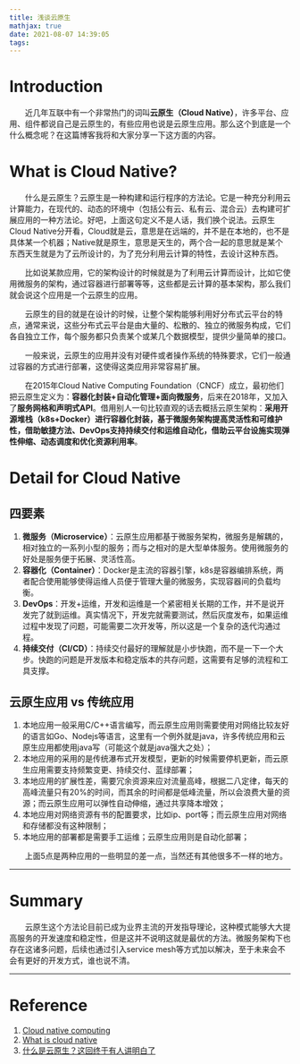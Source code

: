 ```yaml
---
title: 浅谈云原生
mathjax: true
date: 2021-08-07 14:39:05
tags:
---
```


# Introduction

&emsp;&emsp;近几年互联中有一个非常热门的词叫**云原生（Cloud Native）**，许多平台、应用、组件都说自己是云原生的，有些应用也说是云原生应用。那么这个到底是一个什么概念呢？在这篇博客我将和大家分享一下这方面的内容。

<!-- more -->

# What is Cloud Native?

&emsp;&emsp;什么是云原生？云原生是一种构建和运行程序的方法论。它是一种充分利用云计算能力，在现代的、动态的环境中（包括公有云、私有云、混合云）去构建可扩展应用的一种方法论。好吧，上面这句定义不是人话，我们换个说法。云原生Cloud Native分开看，Cloud就是云，意思是在远端的，并不是在本地的，也不是具体某一个机器；Native就是原生，意思是天生的，两个合一起的意思就是某个东西天生就是为了云所设计的，为了充分利用云计算的特性，去设计这种东西。

&emsp;&emsp;比如说某款应用，它的架构设计的时候就是为了利用云计算而设计，比如它使用微服务的架构，通过容器进行部署等等，这些都是云计算的基本架构，那么我们就会说这个应用是一个云原生的应用。

&emsp;&emsp;云原生的目的就是在设计的时候，让整个架构能够利用好分布式云平台的特点，通常来说，这些分布式云平台是由大量的、松散的、独立的微服务构成，它们各自独立工作，每个服务都只负责某个或某几个数据模型，提供少量简单的接口。

&emsp;&emsp;一般来说，云原生的应用并没有对硬件或者操作系统的特殊要求，它们一般通过容器的方式进行部署，这使得这类应用非常容易扩展。

&emsp;&emsp;在2015年Cloud Native Computing Foundation（CNCF）成立，最初他们把云原生定义为：**容器化封装+自动化管理+面向微服务**，后来在2018年，又加入了**服务网格和声明式API**。借用别人一句比较直观的话去概括云原生架构：**采用开源堆栈（k8s+Docker）进行容器化封装，基于微服务架构提高灵活性和可维护性，借助敏捷方法、DevOps支持持续交付和运维自动化，借助云平台设施实现弹性伸缩、动态调度和优化资源利用率**。

# Detail for Cloud Native

## 四要素

1. **微服务（Microservice）**：云原生应用都基于微服务架构，微服务是解耦的，相对独立的一系列小型的服务；而与之相对的是大型单体服务。使用微服务的好处是服务便于拓展、灵活性高。
2. **容器化（Container）**：Docker是主流的容器引擎，k8s是容器编排系统，两者配合使用能够使得运维人员便于管理大量的微服务，实现容器间的负载均衡。
3. **DevOps**：开发+运维，开发和运维是一个紧密相关长期的工作，并不是说开发完了就到运维。真实情况下，开发完就需要测试，然后灰度发布，如果运维过程中发现了问题，可能需要二次开发等，所以这是一个复杂的迭代沟通过程。
4. **持续交付（CI/CD）**：持续交付最好的理解就是小步快跑，而不是一下一个大步。快跑的问题是开发版本和稳定版本的共存问题，这需要有足够的流程和工具支撑。

## 云原生应用 vs 传统应用

1. 本地应用一般采用C/C++语言编写，而云原生应用则需要使用对网络比较友好的语言如Go、Nodejs等语言，这里有一个例外就是java，许多传统应用和云原生应用都使用java写（可能这个就是java强大之处）；
2. 本地应用的采用的是传统瀑布式开发模型，更新的时候需要停机更新，而云原生应用需要支持频繁变更、持续交付、蓝绿部署；
3. 本地应用的扩展性差，需要冗余资源来应对流量高峰，根据二八定律，每天的高峰流量只有20%的时间，而其余的时间都是低峰流量，所以会浪费大量的资源；而云原生应用可以弹性自动伸缩，通过共享降本增效；
4. 本地应用对网络资源有书的配置要求，比如ip、port等；而云原生应用对网络和存储都没有这种限制；
5. 本地应用的部署都是需要手工运维；云原生应用则是自动化部署；

&emsp;&emsp;上面5点是两种应用的一些明显的差一点，当然还有其他很多不一样的地方。

---

# Summary

&emsp;&emsp;云原生这个方法论目前已成为业界主流的开发指导理论，这种模式能够大大提高服务的开发速度和稳定性，但是这并不说明这就是最优的方法。微服务架构下也存在这诸多问题，后续也通过引入service mesh等方式加以解决，至于未来会不会有更好的开发方式，谁也说不清。

---

# Reference

1. [Cloud native computing](https://en.wikipedia.org/wiki/Cloud_native_computing)
2. [What is cloud native](https://www.cloudcomputing-insider.de/was-ist-cloud-native-a-669681/)
3. [什么是云原生？这回终于有人讲明白了](https://juejin.cn/post/6844904197859590151)